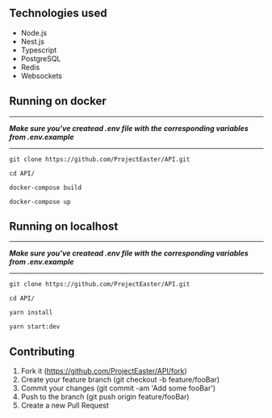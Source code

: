 ## Technologies used
* Node.js
* Nest.js
* Typescript
* PostgreSQL
* Redis
* Websockets

## Running on docker
****
**_Make sure you've createad .env file with the corresponding variables from .env.example_**

****
```
git clone https://github.com/ProjectEaster/API.git
```

```
cd API/
```

```
docker-compose build
```

```
docker-compose up
```
## Running on localhost
****
**_Make sure you've createad .env file with the corresponding variables from .env.example_**

****

```
git clone https://github.com/ProjectEaster/API.git
```

```
cd API/
```

```
yarn install
```

```
yarn start:dev
```

## Contributing
1. Fork it (https://github.com/ProjectEaster/API/fork)
1. Create your feature branch (git checkout -b feature/fooBar)
1. Commit your changes (git commit -am 'Add some fooBar')
1. Push to the branch (git push origin feature/fooBar)
1. Create a new Pull Request
